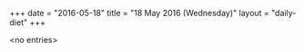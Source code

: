 +++
date = "2016-05-18"
title = "18 May 2016 (Wednesday)"
layout = "daily-diet"
+++


\<no entries\>
